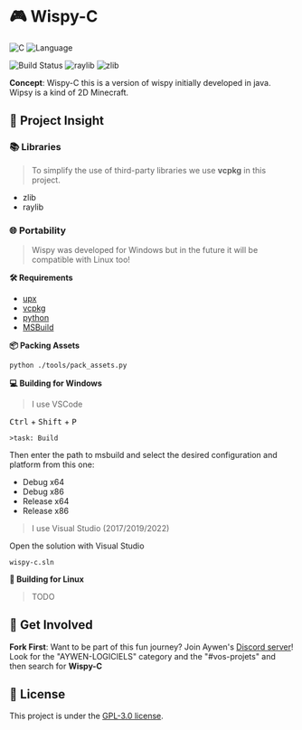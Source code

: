 # 🎮 Wispy-C 
![C](https://img.shields.io/badge/dev-pure%20c-ccc)
![Language](https://img.shields.io/badge/lang-french%20🌍-blue)
<!-- <a href="https://discord.gg/QjWsuaM3aB">
<img src="https://img.shields.io/discord/1161296442577653802?logo=discord" alt="discord">
</a> -->

![Build Status](https://img.shields.io/badge/build-%20success%20✅-preview)
![raylib](https://img.shields.io/badge/lib-raylib%20🎮-purple)
![zlib](https://img.shields.io/badge/lib-zlib%20📦-fff)

**Concept**: Wispy-C  this is a version of wispy initially developed in java. Wipsy is a kind of 2D Minecraft.

## 🚀 Project Insight 

### 📚 Libraries

> To simplify the use of third-party libraries we use **vcpkg** in this project.

- zlib
- raylib

### 🌐 Portability

> Wispy was developed for Windows but in the future it will be compatible with Linux too!

**🛠 Requirements**

- [upx](https://github.com/upx/upx)
- [vcpkg](https://github.com/microsoft/vcpkg.git)
- [python](https://www.python.org/downloads/)
- [MSBuild](https://visualstudio.microsoft.com/fr/downloads/)

**📦 Packing Assets**

```bash
python ./tools/pack_assets.py
```

**💻 Building for Windows**

> I use VSCode

<kbd>Ctrl</kbd> + <kbd>Shift</kbd> + <kbd>P</kbd>
```
>task: Build
```

Then enter the path to msbuild and select the desired configuration and platform from this one:

- Debug x64
- Debug x86
- Release x64
- Release x86


> I use Visual Studio (2017/2019/2022)

Open the solution with Visual Studio
```
wispy-c.sln
```

**🚧 Building for Linux**

> TODO

## 🤝 Get Involved
**Fork First**: 
Want to be part of this fun journey? Join Aywen's [Discord server](https://discord.gg/QjWsuaM3aB)! Look for the "AYWEN-LOGICIELS" category and the "#vos-projets" and then search for **Wispy-C**


## 📃 License

This project is under the [GPL-3.0 license](https://choosealicense.com/licenses/gpl-3.0/).